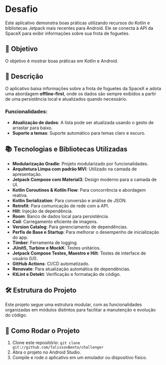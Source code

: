 # Desafio

Este aplicativo demonstra boas práticas utilizando recursos do Kotlin e bibliotecas Jetpack mais recentes para Android. Ele se conecta à API da SpaceX para exibir informações sobre sua frota de foguetes.

## 🎯 Objetivo

O objetivo é mostrar boas práticas em Kotlin e Android.

## 📜 Descrição

O aplicativo baixa informações sobre a frota de foguetes da SpaceX e adota uma abordagem **offline-first**, onde os dados são sempre exibidos a partir de uma persistência local e atualizados quando necessário.

### Funcionalidades:
- **Atualização de dados**: A lista pode ser atualizada usando o gesto de arrastar para baixo.
- **Suporte a temas**: Suporte automático para temas claro e escuro.

## 📚 Tecnologias e Bibliotecas Utilizadas

- **Modularização Gradle**: Projeto modularizado por funcionalidades.
- **Arquitetura Limpa com padrão MVI**: Utilizado na camada de apresentação.
- **Jetpack Compose com Material3**: Design moderno para a camada de UI.
- **Kotlin Coroutines & Kotlin Flow**: Para concorrência e abordagem reativa.
- **Kotlin Serialization**: Para conversão e análise de JSON.
- **Retrofit**: Para comunicação de rede com a API.
- **Hilt**: Injeção de dependência.
- **Room**: Banco de dados local para persistência.
- **Coil**: Carregamento eficiente de imagens.
- **Version Catalog**: Para gerenciamento de dependências.
- **Perfis de Base e Startup**: Para melhorar o desempenho de inicialização do app.
- **Timber**: Ferramenta de logging.
- **JUnit5, Turbine e MockK**: Testes unitários.
- **Jetpack Compose Testes, Maestro e Hilt**: Testes de interface de usuário (UI).
- **GitHub Actions**: CI/CD automatizado.
- **Renovate**: Para atualização automática de dependências.
- **KtLint e Detekt**: Verificação e formatação de código.

## 🛠️ Estrutura do Projeto

Este projeto segue uma estrutura modular, com as funcionalidades organizadas em módulos distintos para facilitar a manutenção e evolução do código.

## 🚀 Como Rodar o Projeto

1. Clone este repositório: `git clone git://github.com/TalissonBento/challenger`
2. Abra o projeto no Android Studio.
3. Compile e rode o aplicativo em um emulador ou dispositivo físico.
